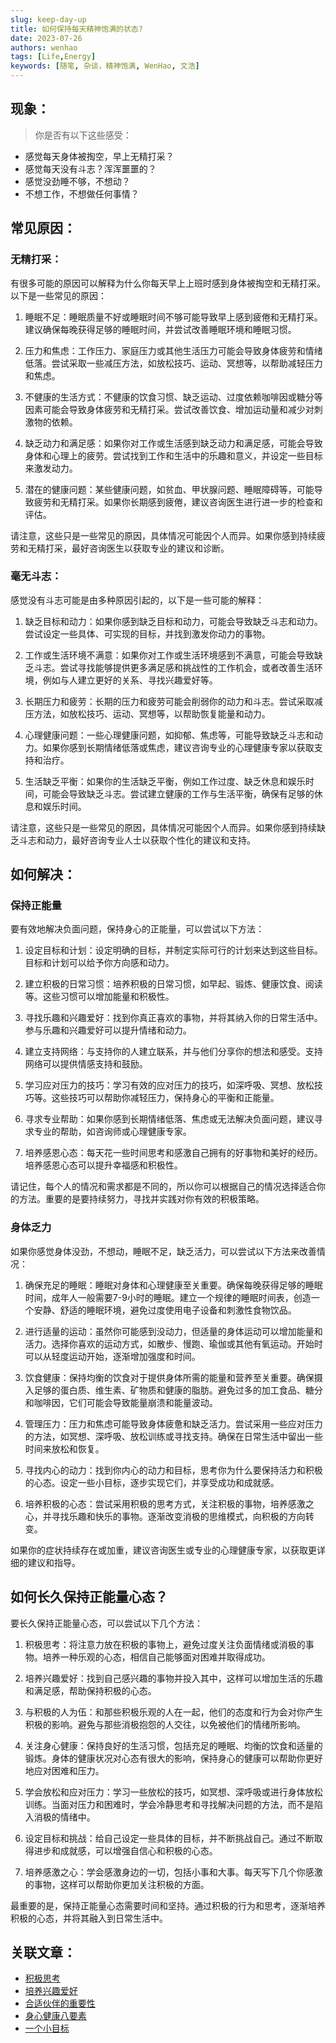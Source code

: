 ```yaml
---
slug: keep-day-up
title: 如何保持每天精神饱满的状态?
date: 2023-07-26
authors: wenhao
tags: [Life,Energy]
keywords: [随笔, 杂谈，精神饱满, WenHao, 文浩]
---
```


## 现象：
> 你是否有以下这些感受：

- 感觉每天身体被掏空，早上无精打采？
- 感觉每天没有斗志？浑浑噩噩的？
- 感觉没劲睡不够，不想动？
- 不想工作，不想做任何事情？

<!-- truncate -->

## 常见原因：
### 无精打采：
有很多可能的原因可以解释为什么你每天早上上班时感到身体被掏空和无精打采。以下是一些常见的原因：

1. 睡眠不足：睡眠质量不好或睡眠时间不够可能导致早上感到疲倦和无精打采。建议确保每晚获得足够的睡眠时间，并尝试改善睡眠环境和睡眠习惯。

2. 压力和焦虑：工作压力、家庭压力或其他生活压力可能会导致身体疲劳和情绪低落。尝试采取一些减压方法，如放松技巧、运动、冥想等，以帮助减轻压力和焦虑。

3. 不健康的生活方式：不健康的饮食习惯、缺乏运动、过度依赖咖啡因或糖分等因素可能会导致身体疲劳和无精打采。尝试改善饮食、增加运动量和减少对刺激物的依赖。

4. 缺乏动力和满足感：如果你对工作或生活感到缺乏动力和满足感，可能会导致身体和心理上的疲劳。尝试找到工作和生活中的乐趣和意义，并设定一些目标来激发动力。

5. 潜在的健康问题：某些健康问题，如贫血、甲状腺问题、睡眠障碍等，可能导致疲劳和无精打采。如果你长期感到疲倦，建议咨询医生进行进一步的检查和评估。

请注意，这些只是一些常见的原因，具体情况可能因个人而异。如果你感到持续疲劳和无精打采，最好咨询医生以获取专业的建议和诊断。

### 毫无斗志：
感觉没有斗志可能是由多种原因引起的，以下是一些可能的解释：

1. 缺乏目标和动力：如果你感到缺乏目标和动力，可能会导致缺乏斗志和动力。尝试设定一些具体、可实现的目标，并找到激发你动力的事物。

2. 工作或生活环境不满意：如果你对工作或生活环境感到不满意，可能会导致缺乏斗志。尝试寻找能够提供更多满足感和挑战性的工作机会，或者改善生活环境，例如与人建立更好的关系、寻找兴趣爱好等。

3. 长期压力和疲劳：长期的压力和疲劳可能会削弱你的动力和斗志。尝试采取减压方法，如放松技巧、运动、冥想等，以帮助恢复能量和动力。

4. 心理健康问题：一些心理健康问题，如抑郁、焦虑等，可能导致缺乏斗志和动力。如果你感到长期情绪低落或焦虑，建议咨询专业的心理健康专家以获取支持和治疗。

5. 生活缺乏平衡：如果你的生活缺乏平衡，例如工作过度、缺乏休息和娱乐时间，可能会导致缺乏斗志。尝试建立健康的工作与生活平衡，确保有足够的休息和娱乐时间。

请注意，这些只是一些常见的原因，具体情况可能因个人而异。如果你感到持续缺乏斗志和动力，最好咨询专业人士以获取个性化的建议和支持。

## 如何解决：
### 保持正能量
要有效地解决负面问题，保持身心的正能量，可以尝试以下方法：

1. 设定目标和计划：设定明确的目标，并制定实际可行的计划来达到这些目标。目标和计划可以给予你方向感和动力。

2. 建立积极的日常习惯：培养积极的日常习惯，如早起、锻炼、健康饮食、阅读等。这些习惯可以增加能量和积极性。

3. 寻找乐趣和兴趣爱好：找到你真正喜欢的事物，并将其纳入你的日常生活中。参与乐趣和兴趣爱好可以提升情绪和动力。

4. 建立支持网络：与支持你的人建立联系，并与他们分享你的想法和感受。支持网络可以提供情感支持和鼓励。

5. 学习应对压力的技巧：学习有效的应对压力的技巧，如深呼吸、冥想、放松技巧等。这些技巧可以帮助你减轻压力，保持身心的平衡和正能量。

6. 寻求专业帮助：如果你感到长期情绪低落、焦虑或无法解决负面问题，建议寻求专业的帮助，如咨询师或心理健康专家。

7. 培养感恩心态：每天花一些时间思考和感激自己拥有的好事物和美好的经历。培养感恩心态可以提升幸福感和积极性。

请记住，每个人的情况和需求都是不同的，所以你可以根据自己的情况选择适合你的方法。重要的是要持续努力，寻找并实践对你有效的积极策略。

### 身体乏力
如果你感觉身体没劲，不想动，睡眠不足，缺乏活力，可以尝试以下方法来改善情况：

1. 确保充足的睡眠：睡眠对身体和心理健康至关重要。确保每晚获得足够的睡眠时间，成年人一般需要7-9小时的睡眠。建立一个规律的睡眠时间表，创造一个安静、舒适的睡眠环境，避免过度使用电子设备和刺激性食物饮品。

2. 进行适量的运动：虽然你可能感到没动力，但适量的身体运动可以增加能量和活力。选择你喜欢的运动方式，如散步、慢跑、瑜伽或其他有氧运动。开始时可以从轻度运动开始，逐渐增加强度和时间。

3. 饮食健康：保持均衡的饮食对于提供身体所需的能量和营养至关重要。确保摄入足够的蛋白质、维生素、矿物质和健康的脂肪。避免过多的加工食品、糖分和咖啡因，它们可能会导致能量崩溃和能量波动。

4. 管理压力：压力和焦虑可能导致身体疲惫和缺乏活力。尝试采用一些应对压力的方法，如冥想、深呼吸、放松训练或寻找支持。确保在日常生活中留出一些时间来放松和恢复。

5. 寻找内心的动力：找到你内心的动力和目标，思考你为什么要保持活力和积极的心态。设定一些小目标，逐步实现它们，并享受成功和成就感。

6. 培养积极的心态：尝试采用积极的思考方式，关注积极的事物，培养感激之心，并寻找乐趣和快乐的事物。逐渐改变消极的思维模式，向积极的方向转变。

如果你的症状持续存在或加重，建议咨询医生或专业的心理健康专家，以获取更详细的建议和指导。

## 如何长久保持正能量心态？
要长久保持正能量心态，可以尝试以下几个方法：

1. 积极思考：将注意力放在积极的事物上，避免过度关注负面情绪或消极的事物。培养一种乐观的心态，相信自己能够面对困难并取得成功。

2. 培养兴趣爱好：找到自己感兴趣的事物并投入其中，这样可以增加生活的乐趣和满足感，帮助保持积极的心态。

3. 与积极的人为伍：和那些积极乐观的人在一起，他们的态度和行为会对你产生积极的影响。避免与那些消极抱怨的人交往，以免被他们的情绪所影响。

4. 关注身心健康：保持良好的生活习惯，包括充足的睡眠、均衡的饮食和适量的锻炼。身体的健康状况对心态有很大的影响，保持身心的健康可以帮助你更好地应对困难和压力。

5. 学会放松和应对压力：学习一些放松的技巧，如冥想、深呼吸或进行身体放松训练。当面对压力和困难时，学会冷静思考和寻找解决问题的方法，而不是陷入消极的情绪中。

6. 设定目标和挑战：给自己设定一些具体的目标，并不断挑战自己。通过不断取得进步和成就感，可以增强自信心和积极的心态。

7. 培养感激之心：学会感激身边的一切，包括小事和大事。每天写下几个你感激的事物，这样可以帮助你更加关注积极的方面。

最重要的是，保持正能量心态需要时间和坚持。通过积极的行为和思考，逐渐培养积极的心态，并将其融入到日常生活中。

## 关联文章：
- [积极思考](keep-thinking)
- [培养兴趣爱好](to)
- [合适伙伴的重要性](to)
- [身心健康八要素](to)
- [一个小目标](to)
